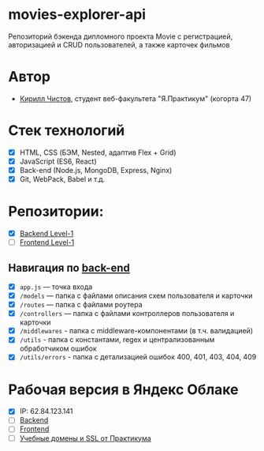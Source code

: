 # movies-explorer-api
Репозиторий бэкенда дипломного проекта Movie с регистрацией, авторизацией и CRUD пользователей, а также карточек фильмов

# Автор
* [Кирилл Чистов](https://github.com/kirillchistov), студент веб-факультета "Я.Практикум" (когорта 47)

# Стек технологий
* [x] HTML, CSS (БЭМ, Nested, адаптив Flex + Grid)
* [x] JavaScript (ES6, React)
* [x] Back-end (Node.js, MongoDB, Express, Nginx)
* [x] Git, WebPack, Babel и т.д.

# Репозитории:
* [x] [Backend Level-1](https://github.com/kirillchistov/movies-explorer-api/tree/level-1)
* [ ] [Frontend Level-1](https://github.com/kirillchistov/movies-explorer-frontend/tree/level-1)

## Навигация по [back-end](https://github.com/kirillchistov/movies-explorer-api/tree/level-1)
* [x] `app.js` — точка входа 
* [x] `/models` — папка с файлами описания схем пользователя и карточки
* [x] `/routes` — папка с файлами роутера 
* [x] `/controllers` — папка с файлами контроллеров пользователя и карточки   
* [x] `/middlewares` - папка с middleware-компонентами (в т.ч. валидацией)
* [x] `/utils` - папка с константами, regex и централизованным обработчиком ошибок
* [x] `/utils/errors` - папка с детализацией ошибок 400, 401, 403, 404, 409

# Рабочая версия в Яндекс Облаке
* [x] IP: 62.84.123.141
* [ ] [Backend](https://api.christoff.nomoredomains.club)
* [ ] [Frontend](https://christoff.nomoredomains.icu)
* [ ] [Учебные домены и SSL от Практикума](https://domain.nomoreparties.site/)
